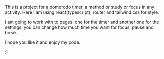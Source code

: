 This is a project for a pomorodo timer, a method or study or focus in any activity.
Here i am using react(typescript), router and tailwind.css for style.

I am going to work with to pages: one for the timer and another one for the settings.
you can change how much time you want for focus, pause and break.

I hope you like it and enjoy my code.

:)

